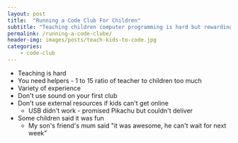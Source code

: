```yaml
---
layout: post
title:  "Running a Code Club For Children"
subtitle: "Teaching children computer programming is hard but rewarding"
permalink: /running-a-code-clube/
header-img: images/posts/teach-kids-to-code.jpg
categories:
    - code-club
---
```


* Teaching is hard
* You need helpers - 1 to 15 ratio of teacher to children too much
* Variety of experience
* Don't use sound on your first club
* Don't use external resources if kids can't get online
  * USB didn't work - promised Pikachu but couldn't deliver
* Some children said it was fun
  * My son's friend's mum said "it was awesome, he can't wait for next week"